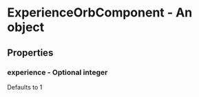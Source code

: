 

# ExperienceOrbComponent - An object



## Properties



### experience - Optional integer



Defaults to 1

